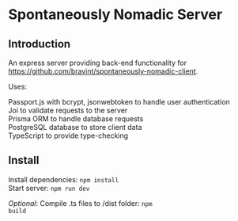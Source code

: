 # Spontaneously Nomadic Server

## Introduction

An express server providing back-end functionality for https://github.com/bravint/spontaneously-nomadic-client.

Uses:

Passport.js with bcrypt, jsonwebtoken to handle user authentication\
Joi to validate requests to the server\
Prisma ORM to handle database requests\
PostgreSQL database to store client data\
TypeScript to provide type-checking

## Install

Install dependencies: <code>npm install</code>\
Start server: <code>npm run dev</code>

*Optional*: Compile .ts files to /dist folder: <code>npm build</code>
